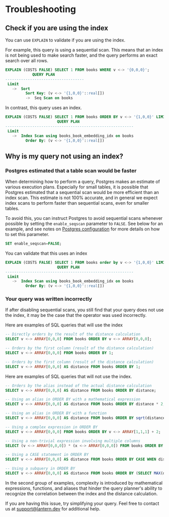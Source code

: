 # Troubleshooting

## Check if you are using the index

You can use `EXPLAIN` to validate if you are using the index.

For example, this query is using a sequential scan. This means that an index is not being used to make search faster, and the query performs an exact search over all rows.

```sql
EXPLAIN (COSTS FALSE) SELECT 1 FROM books WHERE v <-> '{0,0,0}';
            QUERY PLAN
-----------------------------------
 Limit
   ->  Sort
         Sort Key: (v <-> '{1,0,0}'::real[])
         ->  Seq Scan on books
```

In contrast, this query uses an index.

```sql
EXPLAIN (COSTS FALSE) SELECT 1 FROM books ORDER BY v <-> '{1,0,0}' LIMIT 1;
                       QUERY PLAN
---------------------------------------------------------
 Limit
   ->  Index Scan using books_book_embedding_idx on books
         Order By: (v <-> '{1,0,0}'::real[])
```

## Why is my query not using an index?

### Postgres estimated that a table scan would be faster

When determining how to perform a query, Postgres makes an estimate of various execution plans. Especially for small tables, it is possible that Postgres estimated that a sequential scan would be more efficient than an index scan. This estimate is not 100% accurate, and in general we expect index scans to perform faster than sequential scans, even for smaller tables.

To avoid this, you can instruct Postgres to avoid sequential scans whenever possible by setting the `enable_seqscan` parameter to `FALSE`. See below for an example, and see notes on [Postgres configuration](/docs/develop/postgres) for more details on how to set this parameter.

```sql
SET enable_seqscan=FALSE;
```

You can validate that this uses an index

```sql
EXPLAIN (COSTS FALSE) SELECT 1 FROM books order by v <-> '{1,0,0}' LIMIT 1;
                       QUERY PLAN
---------------------------------------------------------
 Limit
   ->  Index Scan using books_book_embedding_idx on books
         Order By: (v <-> '{1,0,0}'::real[])
```

### Your query was written incorrectly

If after disabling sequential scans, you still find that your query does not use the index, it may be the case that the operator was used incorrectly.

Here are examples of SQL queries that will use the index

```sql
-- Directly orders by the result of the distance calculation
SELECT v <-> ARRAY[0,0,0] FROM books ORDER BY v <-> ARRAY[0,0,0];

-- Orders by the first column (result of the distance calculation)
SELECT v <-> ARRAY[0,0,0] FROM books ORDER BY 1;

-- Orders by the first column (result of the distance calculation)
SELECT v <-> ARRAY[0,0,0] AS distance FROM books ORDER BY 1;
```

Here are examples of SQL queries that will not use the index.

```sql
-- Orders by the alias instead of the actual distance calculation
SELECT v <-> ARRAY[0,0,0] AS distance FROM books ORDER BY distance;

-- Using an alias in ORDER BY with a mathematical expression
SELECT v <-> ARRAY[0,0,0] AS distance FROM books ORDER BY distance * 2;

-- Using an alias in ORDER BY with a function
SELECT v <-> ARRAY[0,0,0] AS distance FROM books ORDER BY sqrt(distance);

-- Using a complex expression in ORDER BY
SELECT v <-> ARRAY[0,0,0] FROM books ORDER BY v <-> ARRAY[1,1,1] + 2;

-- Using a non-trivial expression involving multiple columns
SELECT (v <-> ARRAY[0,0,0]) * (x <-> ARRAY[0,0,0]) FROM books ORDER BY 1;

-- Using a CASE statement in ORDER BY
SELECT v <-> ARRAY[0,0,0] AS distance FROM books ORDER BY CASE WHEN distance > 5 THEN 1 ELSE 0 END;

-- Using a subquery in ORDER BY
SELECT v <-> ARRAY[0,0,0] AS distance FROM books ORDER BY (SELECT MAX(distance) FROM books);
```

In the second group of examples, complexity is introduced by mathematical expressions, functions, and aliases that hinder the query planner's ability to recognize the correlation between the index and the distance calculation.

If you are having this issue, try simplifying your query. Feel free to contact us at support@lantern.dev for additional help.
